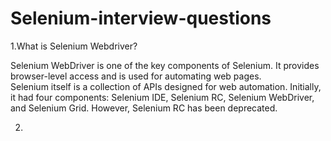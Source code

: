 # Selenium-interview-questions

1.What is Selenium Webdriver?

Selenium WebDriver is one of the key components of Selenium. It provides browser-level access and is used for automating web pages.  
Selenium itself is a collection of APIs designed for web automation. Initially, it had four components: Selenium IDE, Selenium RC, Selenium WebDriver, and Selenium Grid. However, Selenium RC has been deprecated.

2.
